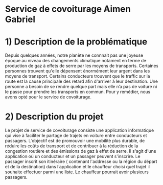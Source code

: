 # Service de covoiturage Aimen Gabriel

# 1) Description de la problématique 

Depuis quelques années, notre planète ne connnait pas une joyeuse époque au niveau des changements climatique notament en terme de production de gaz à effets de serre par les moyens de transports. Certaines personnes trouvent qu'elle dépensent énormément leur argent dans les moyens de transport. Certains conducteurs trouvent que le traffic sur la route est la cause principale des retard afin d'arriver à leur destination. Une personne a besoin de se rendre quelque part mais elle n’a pas de voiture ni le passe pour prendre les transports en commun. Pour y remédier, nous avons opté pour le service de covoiturage.   

  

# 2) Description du projet

Le projet de service de covoiturage consiste une application informatique qui vise à faciliter le partage de trajets en voiture entre conducteurs et passagers. L'objectif est de promouvoir une mobilité plus durable, de réduire les coûts de transport et de contribuer à la réduction de la congestion routière et des émissions de gaz à effet de serre. Il s'agit d'une application où un conducteur et un passager peuvent s'inscrire. Le passager inscrit son itinéraire ( contenant l'addresse ou la région du départ et de la destination) dans l’application et le chauffeur choisi quel trajet il souhaite effectuer parmi une liste. Le chauffeur pourrait avoir plusieurs passagers.




